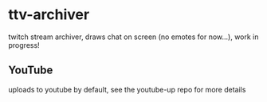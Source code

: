 # ttv-archiver

twitch stream archiver, draws chat on screen (no emotes for now...), work in progress!

## YouTube

uploads to youtube by default, see the youtube-up repo for more details
